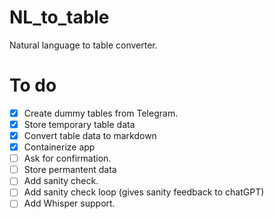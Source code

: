 # NL_to_table
Natural language to table converter.

# To do
- [x] Create dummy tables from Telegram.
- [x] Store temporary table data
- [x] Convert table data to markdown
- [X] Containerize app
- [ ] Ask for confirmation.
- [ ] Store permantent data
- [ ] Add sanity check.
- [ ] Add sanity check loop (gives sanity feedback to chatGPT)
- [ ] Add Whisper support.

